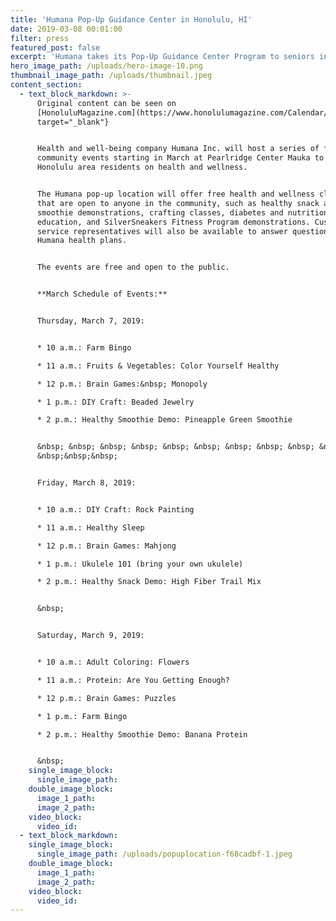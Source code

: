 ```yaml
---
title: 'Humana Pop-Up Guidance Center in Honolulu, HI'
date: 2019-03-08 00:01:00
filter: press
featured_post: false
excerpt: 'Humana takes its Pop-Up Guidance Center Program to seniors in Honolulu, Hawaii'
hero_image_path: /uploads/hero-image-10.png
thumbnail_image_path: /uploads/thumbnail.jpeg
content_section:
  - text_block_markdown: >-
      Original content can be seen on
      [HonoluluMagazine.com](https://www.honolulumagazine.com/Calendar/index.php/name/Health-and-Wellness-Pop-Up/event/11997/requiressl/true/){:
      target="_blank"}


      Health and well-being company Humana Inc. will host a series of free
      community events starting in March at Pearlridge Center Mauka to educate
      Honolulu area residents on health and wellness.


      The Humana pop-up location will offer free health and wellness classes
      that are open to anyone in the community, such as healthy snack and
      smoothie demonstrations, crafting classes, diabetes and nutrition
      education, and SilverSneakers Fitness Program demonstrations. Customer
      service representatives will also be available to answer questions on
      Humana health plans.


      The events are free and open to the public.


      **March Schedule of Events:**


      Thursday, March 7, 2019:


      * 10 a.m.: Farm Bingo

      * 11 a.m.: Fruits & Vegetables: Color Yourself Healthy

      * 12 p.m.: Brain Games:&nbsp; Monopoly

      * 1 p.m.: DIY Craft: Beaded Jewelry

      * 2 p.m.: Healthy Smoothie Demo: Pineapple Green Smoothie


      &nbsp; &nbsp; &nbsp; &nbsp; &nbsp; &nbsp; &nbsp; &nbsp; &nbsp; &nbsp;
      &nbsp;&nbsp;&nbsp;


      Friday, March 8, 2019:


      * 10 a.m.: DIY Craft: Rock Painting

      * 11 a.m.: Healthy Sleep

      * 12 p.m.: Brain Games: Mahjong

      * 1 p.m.: Ukulele 101 (bring your own ukulele)

      * 2 p.m.: Healthy Snack Demo: High Fiber Trail Mix


      &nbsp;


      Saturday, March 9, 2019:


      * 10 a.m.: Adult Coloring: Flowers

      * 11 a.m.: Protein: Are You Getting Enough?

      * 12 p.m.: Brain Games: Puzzles

      * 1 p.m.: Farm Bingo

      * 2 p.m.: Healthy Smoothie Demo: Banana Protein


      &nbsp;
    single_image_block:
      single_image_path:
    double_image_block:
      image_1_path:
      image_2_path:
    video_block:
      video_id:
  - text_block_markdown:
    single_image_block:
      single_image_path: /uploads/popuplocation-f68cadbf-1.jpeg
    double_image_block:
      image_1_path:
      image_2_path:
    video_block:
      video_id:
---
```


